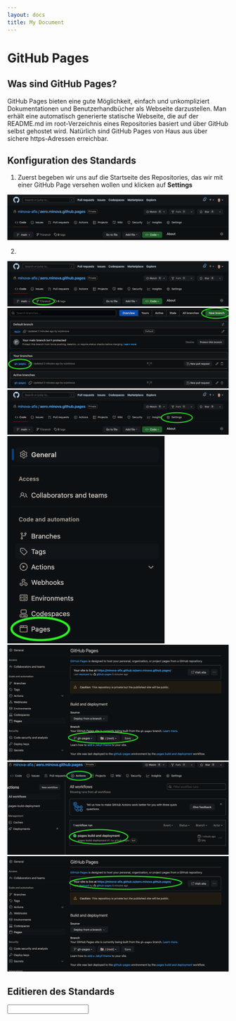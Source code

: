 ```yaml
---
layout: docs
title: My Document
---
```


# GitHub Pages

## Was sind GitHub Pages?

GitHub Pages bieten eine gute Möglichkeit, einfach und unkompliziert Dokumentationen und Benutzerhandbücher als Webseite darzustellen. Man erhält eine automatisch generierte statische Webseite, die auf der README.md im root-Verzeichnis eines Repositories basiert und über GitHub selbst gehostet wird. Natürlich sind GitHub Pages von Haus aus über sichere https-Adressen erreichbar.

## Konfiguration des Standards

1. Zuerst begeben wir uns auf die Startseite des Repositories, das wir mit einer GitHub Page versehen wollen und klicken auf **Settings**

![](/docs/img/1-repopage.png)

2.

![](/docs/img/2-repopage-branches.png)
![](/docs/img/3-create-branch.png)
![](/docs/img/4-repopage-settings.png)
![](/docs/img/5-settings.png)
![](/docs/img/6-set-branch.png)
![](/docs/img/7-gh-actions.png)
![](/docs/img/8-get-url.png)

## Editieren des Standards

<input type="text" id="name" name="name"/>
